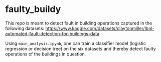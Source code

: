 # faulty_buildy

This repo is meant to detect fault in building operations captured in the following datasets: https://www.kaggle.com/datasets/claytonmiller/lbnl-automated-fault-detection-for-buildings-data.

Using `main_analysis.ipynb`, one can train a classifier model (logistic regression or decision tree) on the six datasets and thereby detect faulty operations of the buildings in question.
